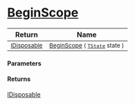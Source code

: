 # [BeginScope](./SimpleConsoleLogger--BeginScope.md)



| Return | Name | 
| --- | --- | 
| <sub>[IDisposable](https://docs.microsoft.com/en-us/dotnet/api/System.IDisposable)</sub> | <sub>[BeginScope](./SimpleConsoleLogger--BeginScope.md) ( [`TState`](./SimpleConsoleLogger--BeginScope.md) state )</sub> | 


#### Parameters

#### Returns
[IDisposable](https://docs.microsoft.com/en-us/dotnet/api/System.IDisposable)<br>
